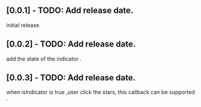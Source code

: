 ## [0.0.1] - TODO: Add release date.

initial release.

## [0.0.2] - TODO: Add release date.

  add the state of the indicator .
  
## [0.0.3] - TODO: Add release date.

  when isIndicator is true ,user click the stars, this callback can be supported .